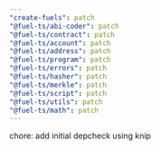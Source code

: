 ```yaml
---
"create-fuels": patch
"@fuel-ts/abi-coder": patch
"@fuel-ts/contract": patch
"@fuel-ts/account": patch
"@fuel-ts/address": patch
"@fuel-ts/program": patch
"@fuel-ts/errors": patch
"@fuel-ts/hasher": patch
"@fuel-ts/merkle": patch
"@fuel-ts/script": patch
"@fuel-ts/utils": patch
"@fuel-ts/math": patch
---
```


chore: add initial depcheck using knip
